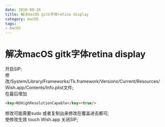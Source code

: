 ```yaml
---
date: 2016-09-26
title: 解决macOS gitk字体retina display
category: macOS
tags:
- macOS
---
```

# 解决macOS gitk字体retina display
开启SIP;  
修改/System/Library/Frameworks/Tk.framework/Versions/Current/Resources/Wish.app/Contents/Info.plist文件;  
在最后增加
```markdown
<key>NSHighResolutionCapable</key><true/>
```
修改可能需要sudo 或者复制出来修改在覆盖进去都可;  
使修改生效 touch Wish.app 关闭SIP;  

